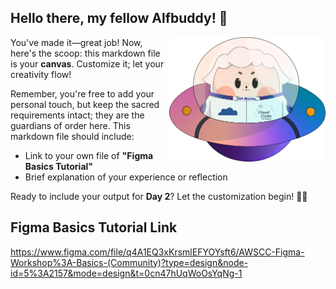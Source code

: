 ## Hello there, my fellow Alfbuddy! 💖

<img align="right" width="250px" src="../../assets/alf/alf-ufo.png">

You've made it—great job! Now, here's the scoop: this markdown file is your **canvas**. Customize it; let your creativity flow!

Remember, you're free to add your personal touch, but keep the sacred requirements intact; they are the guardians of order here. This markdown file should include:
- Link to your own file of **"Figma Basics Tutorial"**
- Brief explanation of your experience or reflection

Ready to include your output for **Day 2**? Let the customization begin! 🚀✨

<!-- You may now delete and modify the content of this file -->

## Figma Basics Tutorial Link
https://www.figma.com/file/q4A1EQ3xKrsmlEFYOYsft6/AWSCC-Figma-Workshop%3A-Basics-(Community)?type=design&node-id=5%3A2157&mode=design&t=0cn47hUqWoOsYqNg-1
